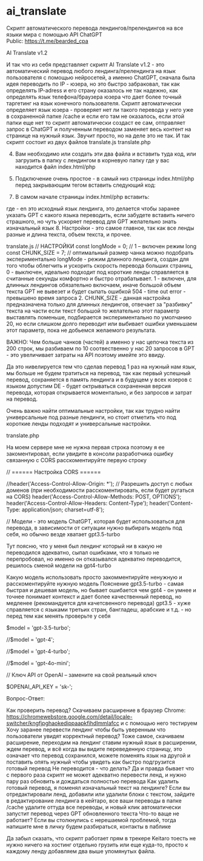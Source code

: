 # ai_translate
Скрипт автоматического перевода лендингов/прелендингов на все языки мира с помощью API ChatGPT <br>
Public: https://t.me/bearded_cpa

AI Translate v1.2

И так что из себя представляет скрипт AI Translate v1.2 - это автоматический перевод любого лендинга/прелендинга на язык пользователя с помощью нейросетей, а именно ChatGPT, сначала была идея переводить по IP - юзера, но это быстро забраковал, так как определять IP-adress и его страну оказалось не так надежно, как определять язык телефона/браузера юзера что дает более точный таргетинг на язык конечного пользователя. 
Скрипт автоматически определяет язык юзера - проверяет нет ли такого перевода у него уже в сохраненной папке /cache и если его там не оказалось, если этой папки еще нет то скрипт автоматически создаст ее сам, отправляет запрос в ChatGPT и полученным переводом заменяет весь контент на странице на нужный язык. Звучит просто, но на деле это не так.
И так скрипт состоит из двух файлов 
translate.js
translate.php



4. Вам необходимо или создать эти два файла и вставить туда код, или загрузить в папку с лендингом в корневую папку где у вас находится файл index.html/php

5. Подключение очень простое - в самый низ страницы index.html/php перед закрывающим тегом </body> вставить следующий код:

    <!-- Скрипт перевода -->
 <script src="translate.js"></script>





7. В самом начале страницы index.html/php вставить:

<html data-country="en">

где - en это исходный язык лендинга, это делается чтобы заранее указать GPT с какого языка переводить, если забудете вставить ничего страшного, но чуть ускоряет перевод для GPT желательно знать изначальный язык
8. Настройки - это самое главное, так как все ленды разные и длина текста, объем текста, и прочее. 

translate.js 
  // НАСТРОЙКИ 
  const longMode = 0;     // 1 – включен режим long
  const CHUNK_SIZE = 7;   // оптимальный размер чанка можно подобрать экспериментально
longMode - режим длинного лендинга, создан для того чтобы облегчить и ускорить скорость перевода больших страниц, 
0 - выключен, идеально подходит под короткие ленды справляется в считанные секунды комфортно и быстро отрабатывает.
1 - включен, для длинных лендингов обязательно включаем, иначе большой объем текста GPT не вывезет и будет сыпать ошибкой 504 - time out error - превышено время запроса
2. CHUNK_SIZE - данная настройка предназначена только для длинных лендингов, отвечает за "разбивку" текста на части если текст большой то желательно этот параметр выставлять поменьше, подбирается экспериментально по умолчанию 20, но если слишком долго переводит или выбивает ошибки уменьшаем этот параметр, пока не добьемся желаемого результата. 

ВАЖНО: Чем  больше чанков (частей) а именно у нас цепочка текста из 200 строк, мы разбиваем по 10 соотвественно у нас 20 запросов в GPT - это увеличивает затраты на API поэтому имейте это ввиду. 

Да это нивелируется тем что сделав перевод 1 раз на нужный нам язык, мы больше не будем тратиться на перевод, так как первый успешный перевод, сохраняется в память лендинга и в будущем у всех юзеров с языком допустим DE - будет октрываться сохраненная версия перевода, которая открывается моментально, и без запросов и затрат на перевод.

Очень важно найти оптимальные настройки, так как трудно найти универсальные под разные лендинги, но стоит отметить что под короткие ленды подходят и универсальные настройки. 



translate.php


На моем сервере мне не нужна первая строка поэтому я ее закоментировал, если увидите в консоли разработчика ошибку связанную с CORS расскоментируйте первую строку



// ====== Настройка CORS ======

//header('Access-Control-Allow-Origin: *'); // Разрешить доступ с любых доменов (при необходимости расскоментировать, если будет ругаться на CORS)
header('Access-Control-Allow-Methods: POST, OPTIONS');
header('Access-Control-Allow-Headers: Content-Type');
header('Content-Type: application/json; charset=utf-8');
   

// Модели - это модель ChatGPT, которая будет использоваться для перевода, в зависимости от ситуации нужно выбирать модель под себя, но обычно везде хватает gpt3.5-turbo



Тут поясню, что у меня был лендинг который ни в какую не переводился адекватно, сыпал ошибками, что я только не перепробовал, но именно он отказывался адекватно переводится, решилось сменой модели на gpt4-turbo



Какую модель использовать просто закомментируйте ненужную и расскоментируйте нужную модель
Пояснение gpt3.5-turbo - самая быстрая и дешевая модель, но бывает ошибается чем gpt4 - он умнее и точнее понимает контекст и дает более качественный перевод, но медленее (рекомандуется для качетсвенного перевода)
gpt3.5 - хуже справляется с языками третьих стран, бангладеш, арабские и т.д. - но перед тем как менять проверьте у себя


$model = 'gpt-3.5-turbo';

//$model = 'gpt-4';

//$model = 'gpt-4-turbo';

//$model = 'gpt-4o-mini';



// Ключ API от OpenAI – замените на свой реальный ключ

$OPENAI_API_KEY = 'sk-';



Вопрос-Ответ: 

Как проверить перевод?
Скачиваем расширение в браузер Chrome: https://chromewebstore.google.com/detail/locale-switcher/kngfjpghaokedippaapkfihdlmmlafcc и с помощью него тестируем
Хочу заранее перевести лендинг чтобы быть уверенным что пользователи увидят корректный перевод?
Тоже самое, скачиваем расширение, переходим на лендинг ставим нужный язык в расширении, ждем перевод, и всё когда вы видите переведенную страницу, это означает что перевод сохранился, можете поменять язык на другой и поставить опять нужный чтобы увидеть как быстро подгрузится готовый перевод
Не переводится - что делать?
Да и правда бывает что с первого раза скрипт не может адекватно перевести ленд, и нужно пару раз обновить и дождаться полностью перевода
Как удалить готовый перевод, я поменял изначальный текст на лендинге?
Если вы отредактировали ленд, добавили или удалили блоки с текстом, зайдите в редактирование лендинга в кейтаро, все ваши переводы в папке /cache удалите оттуда все переводы, и новый клик автоматически запустит перевод через GPT обновленного текста
Что-то ваще не работает?
Если вы столкнулись с нерешаемой проблемой, тогда напишите мне в личку будем разбираться, контакты в паблике


Да забыл сказать, что скрипт работает прям в трекере Keitaro тоесть не нужно ничего на хостинг отдельно грузить или еще куда-то, просто к каждому ленду добавляем два выше упомянутых файла.
